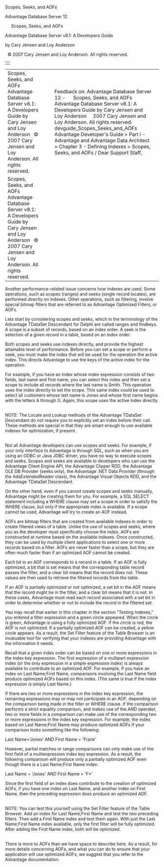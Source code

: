 Scopes, Seeks, and AOFs




Advantage Database Server 12  

     Scopes, Seeks, and AOFs

Advantage Database Server v8.1: A Developers Guide

by Cary Jensen and Loy Anderson

  © 2007 Cary Jensen and Loy Anderson. All rights reserved.

|  |
| --- |
|  |

|  |  |  |  |  |
| --- | --- | --- | --- | --- |
| Scopes, Seeks, and AOFs  Advantage Database Server v8.1: A Developers Guide  by Cary Jensen and Loy Anderson    © 2007 Cary Jensen and Loy Anderson. All rights reserved. |  |  | Feedback on: Advantage Database Server 12 -      Scopes, Seeks, and AOFs Advantage Database Server v8.1: A Developers Guide by Cary Jensen and Loy Anderson     2007 Cary Jensen and Loy Anderson. All rights reserved. devguide\_Scopes\_Seeks\_and\_AOFs Advantage Developer's Guide > Part I - Advantage and Advantage Data Architect > Chapter 3 - Defining Indexes > Scopes, Seeks, and AOFs / Dear Support Staff, |  |
| Scopes, Seeks, and AOFs  Advantage Database Server v8.1: A Developers Guide  by Cary Jensen and Loy Anderson    © 2007 Cary Jensen and Loy Anderson. All rights reserved. |  |  |  |  |

Another performance-related issue concerns how indexes are used. Some operations, such as scopes (ranges) and seeks (single record locates), are performed directly on indexes. Other operations, such as filtering, involve special bitmap filters that are referred to as Advantage Optimized Filters, or AOFs.

Lets start by considering scopes and seeks, which in the terminology of the Advantage TDataSet Descendant for Delphi are called ranges and findkeys. A scope is a subset of records, based on an index order. A seek is the selection of a given record in a table, based on an index order.

Both scopes and seeks use indexes directly, and provide the highest attainable level of performance. Before you can set a scope or perform a seek, you must make the index that will be used for the operation the active index. This directs Advantage to use the keys of the active index for the operation.

For example, if you have an index whose index expression consists of two fields, last name and first name, you can select this index and then set a scope to include all records where the last name is Smith. This operation uses the index directly to set the scope. This same index could be used to select all customers whose last name is Jones and whose first name begins with the letters A through G. Again, this scope uses the active index directly.

   
NOTE: The Locate and Lookup methods of the Advantage TDataSet Descendant do not require you to explicitly set an index before their call. These methods are special in that they are smart enough to use available indexes for optimization, if present.  
 

Not all Advantage developers can use scopes and seeks. For example, if your only interface to Advantage is through SQL, such as when you are using an ODBC or Java JDBC driver, you have no way to execute scopes and seeks. Scopes and seeks are available to developers who can use the Advantage Client Engine API, the Advantage Clipper RDD, the Advantage OLE DB Provider (seeks only), the Advantage .NET Data Provider (through the AdsExtendedReader class), the Advantage Visual Objects RDD, and the Advantage TDataSet Descendant.

On the other hand, even if you cannot create scopes and seeks manually, Advantage might be creating them for you. For example, a SQL SELECT statement including a WHERE clause may set a scope in order to satisfy the WHERE clause, but only if the appropriate index is available. If a scope cannot be used, Advantage will try to create an AOF instead.

AOFs are bitmap filters that are created from available indexes in order to create filtered views of a table. Unlike the use of scopes and seeks, where you as the developer must specifically choose the index, AOFs are constructed at runtime based on the available indexes. Once constructed, they can be used by multiple client applications to select one or more records based on a filter. AOFs are never faster than a scope, but they are often much faster than if an optimized AOF cannot be created.

Each bit in an AOF corresponds to a record in a table. If an AOF is fully optimized, a bit that is set means that the corresponding table record passes the filter, and a clear bit means that the record does not. These values are then used to retrieve the filtered records from the table.

If an AOF is partially optimized or not optimized, a set bit in the AOF means that the record might be in the filter, and a clear bit means that it is not. In these cases, Advantage must read each record associated with a set bit in order to determine whether or not to include the record in the filtered set.

You may recall that earlier in this chapter in the section "Testing Indexes," you entered a filter expression and a green circle appeared. When the circle is green, Advantage is using a fully optimized AOF. If the circle is red, the AOF is not optimized. If a partially optimized AOF can be created, a yellow circle appears. As a result, the Set Filter feature of the Table Browser is an invaluable tool for verifying that your indexes are providing Advantage with the information it needs.

Recall that a given index order can be based on one or more expressions in the index key expression. The first expression of a multipart expression index (or the only expression in a simple expression index) is always available to contribute to an optimized AOF. For example, if you have an index on Last Name;First Name, comparisons involving the Last Name field produce optimized AOFs based on this index. (The same is true if the index expression is simply Last Name.)

If there are two or more expressions in the index key expression, the remaining expressions may or may not participate in an AOF, depending on the comparison being made in the filter or WHERE clause. If the comparison performs a strict equality comparison, and makes use of the AND operator, two or more fields in a comparison can make use of the corresponding two or more expressions in the index key expression. For example, the index based on Last Name;First Name may produce optimized AOFs if your comparison looks something like the following:

Last Name='Jones' AND First Name = 'Frank'

However, partial matches or range comparisons can only make use of the first field of a multiexpression index key expression. As a result, the following comparison will produce only a partially optimized AOF even though there is a Last Name;First Name index:

Last Name = 'Jones' AND First Name = 'F\*'

Since the first field of an index does contribute to the creation of optimized AOFs, if you have one index on Last Name, and another index on First Name, then the preceding expression does produce an optimized AOF.

   
NOTE: You can test this yourself using the Set Filter feature of the Table Browser. Add an index for Last Name;First Name and test the two preceding filters. Then add a First Name index and test them again. With just the Last Name;First Name index available, only the first filter will be fully optimized. After adding the First Name index, both will be optimized.  
 

There is more to AOFs than we have space to describe here. As a result, for more details concerning AOFs, and what you can do to ensure that your application will use optimized AOFs, we suggest that you refer to the Advantage documentation.